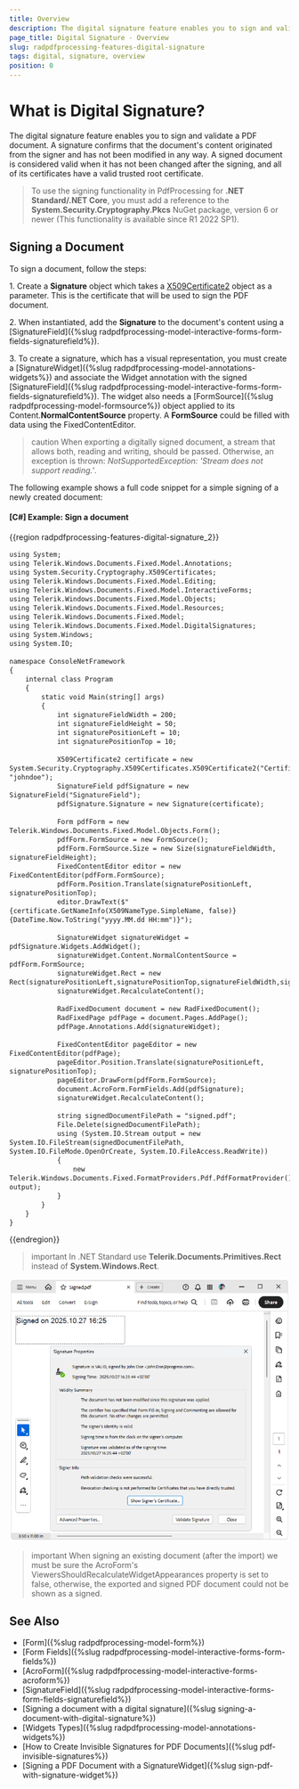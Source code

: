 ```yaml
---
title: Overview
description: The digital signature feature enables you to sign and validate a PDF document. 
page_title: Digital Signature - Overview
slug: radpdfprocessing-features-digital-signature
tags: digital, signature, overview
position: 0
---
```


# What is Digital Signature?

The digital signature feature enables you to sign and validate a PDF document. A signature confirms that the document's content originated from the signer and has not been modified in any way. A signed document is considered valid when it has not been changed after the signing, and all of its certificates have a valid trusted root certificate.

>To use the signing functionality in PdfProcessing for **.NET Standard/.NET Core**, you must add a reference to the **System.Security.Cryptography.Pkcs** NuGet package, version 6 or newer (This functionality is available since R1 2022 SP1).

## Signing a Document

To sign a document, follow the steps:

1\. Create a **Signature** object which takes a [X509Certificate2](https://msdn.microsoft.com/en-us/library/system.security.cryptography.x509certificates.x509certificate2(v=vs.110).aspx) object as a parameter. This is the certificate that will be used to sign the PDF document.

2\. When instantiated, add the **Signature** to the document's content using a [SignatureField]({%slug radpdfprocessing-model-interactive-forms-form-fields-signaturefield%}).

3\. To create a signature, which has a visual representation, you must create a [SignatureWidget]({%slug radpdfprocessing-model-annotations-widgets%}) and associate the Widget annotation with the signed [SignatureField]({%slug radpdfprocessing-model-interactive-forms-form-fields-signaturefield%}). The widget also needs a [FormSource]({%slug radpdfprocessing-model-formsource%}) object applied to its Content.**NormalContentSource** property. A **FormSource** could be filled with data using the FixedContentEditor.

>caution When exporting a digitally signed document, a stream that allows both, reading and writing, should be passed. Otherwise, an exception is thrown: *NotSupportedException: 'Stream does not support reading.'*.

The following example shows a full code snippet for a simple signing of a newly created document:

#### **[C#] Example: Sign a document**

{{region radpdfprocessing-features-digital-signature_2}}

    using System;
    using Telerik.Windows.Documents.Fixed.Model.Annotations;
    using System.Security.Cryptography.X509Certificates;
    using Telerik.Windows.Documents.Fixed.Model.Editing;
    using Telerik.Windows.Documents.Fixed.Model.InteractiveForms;
    using Telerik.Windows.Documents.Fixed.Model.Objects;
    using Telerik.Windows.Documents.Fixed.Model.Resources;
    using Telerik.Windows.Documents.Fixed.Model;
    using Telerik.Windows.Documents.Fixed.Model.DigitalSignatures;
    using System.Windows;
    using System.IO;

    namespace ConsoleNetFramework
    {
        internal class Program
        {
            static void Main(string[] args)
            {
                int signatureFieldWidth = 200;
                int signatureFieldHeight = 50;
                int signaturePositionLeft = 10;
                int signaturePositionTop = 10;

                X509Certificate2 certificate = new System.Security.Cryptography.X509Certificates.X509Certificate2("Certificate.pfx", "johndoe");
                SignatureField pdfSignature = new SignatureField("SignatureField");
                pdfSignature.Signature = new Signature(certificate);

                Form pdfForm = new Telerik.Windows.Documents.Fixed.Model.Objects.Form();
                pdfForm.FormSource = new FormSource();
                pdfForm.FormSource.Size = new Size(signatureFieldWidth, signatureFieldHeight);
                FixedContentEditor editor = new FixedContentEditor(pdfForm.FormSource);
                pdfForm.Position.Translate(signaturePositionLeft, signaturePositionTop);
                editor.DrawText($"{certificate.GetNameInfo(X509NameType.SimpleName, false)} {DateTime.Now.ToString("yyyy.MM.dd HH:mm")}");

                SignatureWidget signatureWidget = pdfSignature.Widgets.AddWidget();
                signatureWidget.Content.NormalContentSource = pdfForm.FormSource;
                signatureWidget.Rect = new Rect(signaturePositionLeft,signaturePositionTop,signatureFieldWidth,signatureFieldHeight);
                signatureWidget.RecalculateContent();

                RadFixedDocument document = new RadFixedDocument();
                RadFixedPage pdfPage = document.Pages.AddPage();
                pdfPage.Annotations.Add(signatureWidget);

                FixedContentEditor pageEditor = new FixedContentEditor(pdfPage);
                pageEditor.Position.Translate(signaturePositionLeft, signaturePositionTop);
                pageEditor.DrawForm(pdfForm.FormSource);
                document.AcroForm.FormFields.Add(pdfSignature);
                signatureWidget.RecalculateContent();

                string signedDocumentFilePath = "signed.pdf";
                File.Delete(signedDocumentFilePath);
                using (System.IO.Stream output = new System.IO.FileStream(signedDocumentFilePath, System.IO.FileMode.OpenOrCreate, System.IO.FileAccess.ReadWrite))
                {
                    new Telerik.Windows.Documents.Fixed.FormatProviders.Pdf.PdfFormatProvider().Export(document, output);
                }
            }
        }
    }

{{endregion}}

>important In .NET Standard use __Telerik.Documents.Primitives.Rect__ instead of __System.Windows.Rect__.

![Signed PDF](images/radpdfprocessing-features-digital-signature.png)

>important When signing an existing document (after the import) we must be sure the AcroForm's ViewersShouldRecalculateWidgetAppearances property is set to false, otherwise, the exported and signed PDF document could not be shown as a signed. 

## See Also

* [Form]({%slug radpdfprocessing-model-form%})
* [Form Fields]({%slug radpdfprocessing-model-interactive-forms-form-fields%})
* [AcroForm]({%slug radpdfprocessing-model-interactive-forms-acroform%})
* [SignatureField]({%slug radpdfprocessing-model-interactive-forms-form-fields-signaturefield%})
* [Signing a document with a digital signature]({%slug signing-a-document-with-digital-signature%})
* [Widgets Types]({%slug radpdfprocessing-model-annotations-widgets%})
* [How to Create Invisible Signatures for PDF Documents]({%slug pdf-invisible-signatures%})
* [Signing a PDF Document with a SignatureWidget]({%slug sign-pdf-with-signature-widget%})
